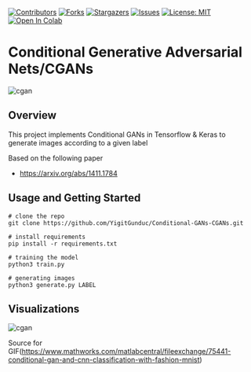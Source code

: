 [![Contributors][contributors-shield]][contributors-url]
[![Forks][forks-shield]][forks-url]
[![Stargazers][stars-shield]][stars-url]
[![Issues][issues-shield]][issues-url]
[![License: MIT](https://img.shields.io/badge/License-MIT-green.svg)](https://opensource.org/licenses/MIT)
[![Open In Colab](https://colab.research.google.com/assets/colab-badge.svg)](https://colab.research.google.com/drive/10QrhxfWa_F3VuywowFeogfxbpok7-ZX7?usp=sharing)


# Conditional Generative Adversarial Nets/CGANs

![cgan](https://cdn-images-1.medium.com/max/698/0*L8loWBQIJoUrPR00.png)
## Overview
This project implements Conditional GANs in Tensorflow & Keras to generate images according to a given label 

Based on the following paper
* https://arxiv.org/abs/1411.1784

## Usage and Getting Started
```
# clone the repo
git clone https://github.com/YigitGunduc/Conditional-GANs-CGANs.git

# install requirements
pip install -r requirements.txt

# training the model
python3 train.py

# generating images
python3 generate.py LABEL
```
## Visualizations

![cgan](https://www.mathworks.com/matlabcentral/mlc-downloads/downloads/3682850e-dc4d-4c07-a2c8-4e58a721b65b/f50369fd-32ea-477d-b74c-1b3f6e014122/images/screenshot.gif)

Source for GIF(https://www.mathworks.com/matlabcentral/fileexchange/75441-conditional-gan-and-cnn-classification-with-fashion-mnist)



[contributors-shield]: https://img.shields.io/github/contributors/YigitGunduc/Conditional-GANs-CGANs.svg?style=flat-rounded
[contributors-url]: https://github.com/YigitGunduc/Conditional-GANs-CGANs/graphs/contributors
[forks-shield]: https://img.shields.io/github/forks/YigitGunduc/Spectrum.svg?style=flat-rounded
[forks-url]: https://github.com/YigitGunduc/repo/network/members
[stars-shield]: https://img.shields.io/github/stars/YigitGunduc/Conditional-GANs-CGANs.svg?style=flat-rounded
[stars-url]: https://github.com/YigitGunduc/repo/stargazers
[issues-shield]: https://img.shields.io/github/issues/YigitGunduc/Conditional-GANs-CGANs.svg?style=flat-rounded
[issues-url]: https://github.com/YigitGunduc/Conditional-GANs-CGANs/issues
